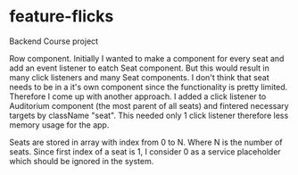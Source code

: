 # feature-flicks
Backend Course project


Row component.
Initially I wanted to make a component for every seat and add an event listener to eatch Seat component.
But this would result in many click listeners and many Seat components.
I don't think that seat needs to be in a it's own component since the functionality is pretty limited.
Therefore I come up with another approach. I added a click listener to Auditorium component (the most parent of 
all seats) and fintered necessary targets by className "seat". This needed only 1 click listener therefore less memory usage for the app.

Seats are stored in array with index from 0 to N. Where N is the number of seats. Since first index of a seat is
1, I consider 0 as a service placeholder which should be ignored in the system.